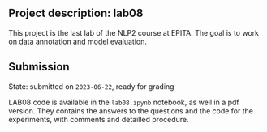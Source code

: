 ## Project description: lab08

This project is the last lab of the NLP2 course at EPITA. The goal is to work on data annotation and model evaluation.

## Submission

State: submitted on `2023-06-22`, ready for grading

LAB08 code is available in the `lab08.ipynb` notebook, as well in a pdf version. They contains the answers to the questions and the code for the experiments, with comments and detailled procedure.